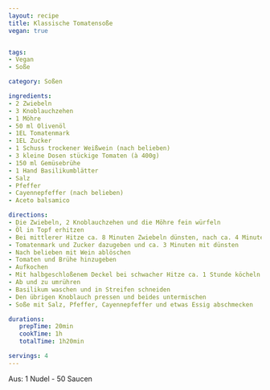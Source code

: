 ```yaml
---
layout: recipe
title: Klassische Tomatensoße
vegan: true


tags:
- Vegan
- Soße

category: Soßen

ingredients:
- 2 Zwiebeln
- 3 Knoblauchzehen
- 1 Möhre
- 50 ml Olivenöl
- 1EL Tomatenmark
- 1EL Zucker
- 1 Schuss trockener Weißwein (nach belieben)
- 3 kleine Dosen stückige Tomaten (à 400g)
- 150 ml Gemüsebrühe
- 1 Hand Basilikumblätter
- Salz
- Pfeffer
- Cayennepfeffer (nach belieben)
- Aceto balsamico

directions:
- Die Zwiebeln, 2 Knoblauchzehen und die Möhre fein würfeln
- Öl in Topf erhitzen
- Bei mittlerer Hitze ca. 8 Minuten Zwiebeln dünsten, nach ca. 4 Minuten Möhren und Knoblauch hinzugeben
- Tomatenmark und Zucker dazugeben und ca. 3 Minuten mit dünsten
- Nach belieben mit Wein ablöschen
- Tomaten und Brühe hinzugeben
- Aufkochen
- Mit halbgeschloßenem Deckel bei schwacher Hitze ca. 1 Stunde köcheln lassen.
- Ab und zu umrühren
- Basilikum waschen und in Streifen schneiden
- Den übrigen Knoblauch pressen und beides untermischen
- Soße mit Salz, Pfeffer, Cayennepfeffer und etwas Essig abschmecken

durations:
   prepTime: 20min
   cookTime: 1h
   totalTime: 1h20min

servings: 4
---
```


Aus: 1 Nudel - 50 Saucen
